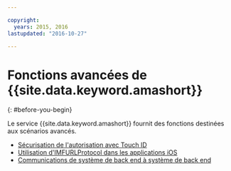 ```yaml
---

copyright:
  years: 2015, 2016
lastupdated: "2016-10-27"

---
```


# Fonctions avancées de {{site.data.keyword.amashort}}
{: #before-you-begin}

Le service {{site.data.keyword.amashort}} fournit des fonctions destinées aux scénarios avancés.
* [Sécurisation de l'autorisation avec Touch ID](advanced-topics-touchid.html)
* [Utilisation d'IMFURLProtocol dans les applications iOS](advanced-topics-IMFURLProtocol.html)
* [Communications de système de back end à système de back end](advanced-topics-oauthsdk.html)
